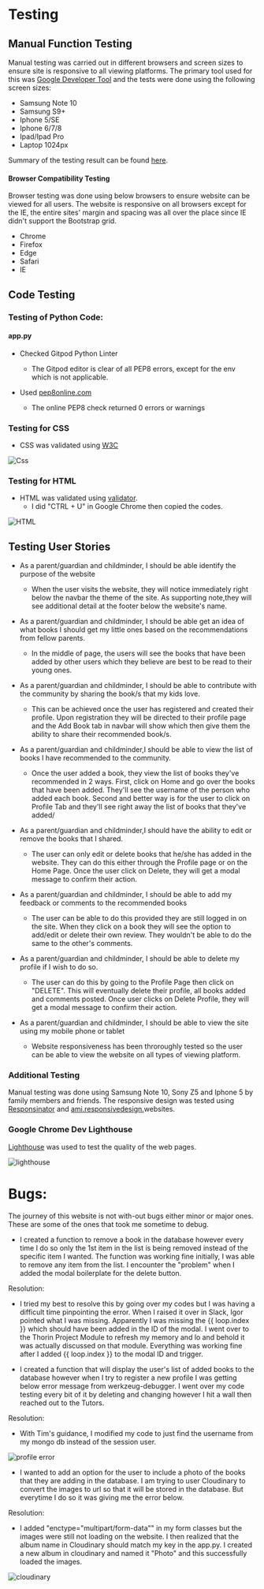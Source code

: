 # Testing

## Manual Function Testing
Manual testing was carried out in different browsers and screen sizes to ensure site is responsive to all viewing platforms. The primary tool used for this was [Google Developer Tool](https://developers.google.com/web/tools/chrome-devtools) and the tests were done using the following screen sizes:
* Samsung Note 10
* Samsung S9+
* Iphone 5/SE
* Iphone 6/7/8
* Ipad/Ipad Pro
* Laptop 1024px

Summary of the testing result can be found [here](https://github.com/gideongannaban/althea-bookshelf/blob/master/Readme/Images/Responsiveness.JPG). 
 
#### Browser Compatibility Testing
Browser testing was done using below browsers to ensure website can be viewed for all users. The website is responsive on all browsers except for the IE, the entire sites' margin and spacing was all over the place since IE didn't support the Bootstrap grid.

* Chrome
* Firefox
* Edge
* Safari
* IE

## Code Testing

### Testing of Python Code:

#### app.py 

- Checked Gitpod Python Linter
  - The Gitpod editor is clear of all PEP8 errors, except for the env which is not applicable.

- Used [pep8online.com](http://pep8online.com/checkresult)
  - The online PEP8 check returned 0 errors or warnings

### Testing for CSS

- CSS was validated using [W3C](https://jigsaw.w3.org/css-validator/)


![Css](https://github.com/gideongannaban/althea-bookshelf/blob/master/Readme/Images/CSS%20Validation.JPG)


### Testing for HTML

- HTML was validated using [validator](https://validator.w3.org/). 
  - I did "CTRL + U" in Google Chrome then copied the codes. 


![HTML](https://github.com/gideongannaban/althea-bookshelf/blob/master/Readme/Images/HTML%20Validation.JPG)


## Testing User Stories

* As a parent/guardian and childminder, I should be able identify the purpose of the website 
  - When the user visits the website, they will notice immediately right below the navbar the theme of the site. As supporting note,they will see additional detail at the footer below the website's name. 

* As a parent/guardian and childminder, I should be able get an idea of what books I should get my little ones based on the recommendations from fellow parents.
  - In the middle of page, the users will see the books that have been added by other users which they believe are best to be read to their young ones. 

* As a parent/guardian and childminder, I should be able to contribute with the community by sharing the book/s that my kids love.
   - This can be achieved once the user has registered and created their profile. Upon registration they will be directed to their profile page and the Add Book tab in navbar will show which then give them the ability to share their recommended book/s.

* As a parent/guardian and childminder,I should be able to view the list of books I have recommended to the community.
  - Once the user added a book, they view the list of books they've recommended in 2 ways. First, click on Home and go over the books that have been added. They'll see the username of the person who added each book. Second and better way is for the user to click on Profile Tab and they'll see right away the list of books that they've added/ 

* As a parent/guardian and childminder,I should have the ability to edit or remove the books that I shared.
  - The user can only edit or delete books that he/she has added in the website. They can do this either through the Profile page or on the Home Page. Once the user click on Delete, they will get a modal message to confirm their action. 

* As a parent/guardian and childminder, I should be able to add my feedback or comments to the recommended books
  - The user can be able to do this provided they are still logged in on the site. When they click on a book they will see the option to add/edit or delete their own review. They wouldn't be able to do the same to the other's comments. 

* As a parent/guardian and childminder, I should be able to delete my profile if I wish to do so.  
  - The user can do this by going to the Profile Page then click on "DELETE". This will eventually delete their profile, all books added and comments posted. Once user clicks on Delete Profile, they will get a modal message to confirm their action.

* As a parent/guardian and childminder, I should be able to view the site using my mobile phone or tablet
  - Website responsiveness has been throroughly tested so the user can be able to view the website on all types of viewing platform.

### Additional Testing
 Manual testing was done using Samsung Note 10, Sony Z5 and Iphone 5 by family members and friends. The responsive design was tested using [Responsinator](https://www.responsinator.com/) and [ami.responsivedesign.](http://ami.responsivedesign.is/)websites.

### Google Chrome Dev Lighthouse
[Lighthouse](https://developers.google.com/web/tools/lighthouse) was used to test the quality of the web pages. 


![lighthouse](https://github.com/gideongannaban/althea-bookshelf/blob/master/Readme/Images/Lighthouse.JPG)


# Bugs:

The journey of this website is not with-out bugs either minor or major ones. These are some of the ones that took me sometime to debug. 

* I created a function to remove a book in the database however every time I do so only the 1st item in the list is being removed instead of the specific item I wanted. The function was working fine initially, I was able to remove any item from the list. I encounter the "problem" when I added the modal boilerplate for the delete button. 

 Resolution: 
   - I tried my best to resolve this by going over my codes but I was having a difficult time pinpointing the error. When I raised it over in Slack, Igor pointed what I was missing. Apparently I was missing the {{ loop.index }} which should have been added in the ID of the modal. I went over to the Thorin Project Module to refresh my memory and lo and behold it was actually discussed on that module. Everything was working fine after I added {{ loop.index }} to the modal ID and trigger. 

* I created a function that will display the user's list of added books to the database however when I try to register a new profile I was getting below error message from werkzeug-debugger. I went over my code testing every bit of it by deleting and changing however I hit a wall then reached out to the Tutors. 

Resolution:
  - With Tim's guidance, I modified my code to just find the username from my mongo db instead of the session user. 


![profile error](https://github.com/gideongannaban/althea-bookshelf/blob/master/Readme/Images/profile%20error.JPG)


* I wanted to add an option for the user to include a photo of the books that they are adding in the database. I am trying to user Cloudinary to convert the images to url so that it will be stored in the database. But everytime I do so it was giving me the error below.

Resolution:
  - I added "enctype="multipart/form-data"" in my form classes but the images were still not loading on the website. I then realized that the album name in Cloudinary should match my key in the app.py. I created a new album in cloudinary and named it "Photo" and this successfully loaded the images. 

![cloudinary](https://github.com/gideongannaban/althea-bookshelf/blob/master/Readme/Images/cloudinary.JPG)

